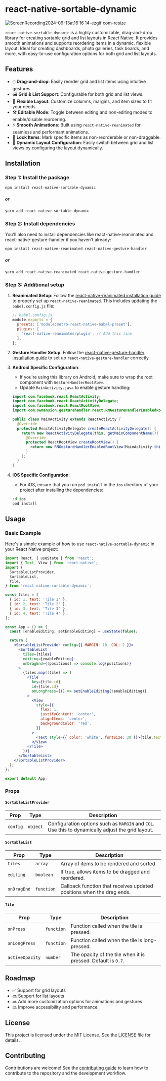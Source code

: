 # react-native-sortable-dynamic

![ScreenRecording2024-09-13at16 16 14-ezgif com-resize](https://github.com/user-attachments/assets/01f5e3e7-7046-4d7a-8658-6ba10978fe83)

`react-native-sortable-dynamic` is a highly customizable, drag-and-drop library for creating sortable grid and list layouts in React Native. It provides smooth animations and supports reordering items in a dynamic, flexible layout. Ideal for creating dashboards, photo galleries, task boards, and more, with easy-to-use configuration options for both grid and list layouts.

## Features

- 🖱️ **Drag-and-drop**: Easily reorder grid and list items using intuitive gestures.
- 🖼️ **Grid & List Support**: Configurable for both grid and list views.
- 🧩 **Flexible Layout**: Customize columns, margins, and item sizes to fit your needs.
- 🛠️ **Editable Mode**: Toggle between editing and non-editing modes to enable/disable reordering.
- ⚡ **Smooth Animations**: Built using `react-native-reanimated` for seamless and performant animations.
- 🔐 **Lock Items**: Mark specific items as non-reorderable or non-draggable.
- 🧩 **Dynamic Layout Configuration**: Easily switch between grid and list views by configuring the layout dynamically.

## Installation

### Step 1: Install the package

```bash
npm install react-native-sortable-dynamic
```

##### or

```bash
yarn add react-native-sortable-dynamic
```

### Step 2: Install dependencies

You'll also need to install dependencies like react-native-reanimated and react-native-gesture-handler if you haven't already:

```bash
npm install react-native-reanimated react-native-gesture-handler
```

##### or

```bash
yarn add react-native-reanimated react-native-gesture-handler
```

### Step 3: Additional setup

1. **Reanimated Setup**: Follow the [react-native-reanimated installation guide](https://docs.swmansion.com/react-native-reanimated/docs/fundamentals/installation/) to properly set up `react-native-reanimated`. This includes updating the `babel.config.js` file:

   ```js
   // babel.config.js
   module.exports = {
     presets: ['module:metro-react-native-babel-preset'],
     plugins: [
       'react-native-reanimated/plugin', // Add this line
     ],
   };
   ```

2. **Gesture Handler Setup**: Follow the [react-native-gesture-handler installation guide](https://docs.swmansion.com/react-native-gesture-handler/docs/) to set up `react-native-gesture-handler` correctly.

3. **Android Specific Configuration**:

   - If you're using this library on Android, make sure to wrap the root component with `GestureHandlerRootView`.
   - Update `MainActivity.java` to enable gesture handling:

   ```java
   import com.facebook.react.ReactActivity;
   import com.facebook.react.ReactActivityDelegate;
   import com.facebook.react.ReactRootView;
   import com.swmansion.gesturehandler.react.RNGestureHandlerEnabledRootView; // Add this import

   public class MainActivity extends ReactActivity {
     @Override
     protected ReactActivityDelegate createReactActivityDelegate() {
       return new ReactActivityDelegate(this, getMainComponentName()) {
         @Override
         protected ReactRootView createRootView() {
           return new RNGestureHandlerEnabledRootView(MainActivity.this); // Modify this line
         }
       };
     }
   }
   ```

4. **iOS Specific Configuration**:

   - For iOS, ensure that you run `pod install` in the `ios` directory of your project after installing the dependencies:

   ```bash
   cd ios
   pod install
   ```

## Usage

### Basic Example

Here's a simple example of how to use `react-native-sortable-dynamic` in your React Native project:

```jsx
import React, { useState } from 'react';
import { Text, View } from 'react-native';
import {
  SortableListProvider,
  SortableList,
  Tile,
} from 'react-native-sortable-dynamic';

const tiles = [
  { id: 1, text: 'Tile 1' },
  { id: 2, text: 'Tile 2' },
  { id: 3, text: 'Tile 3' },
  { id: 4, text: 'Tile 4' },
];

const App = () => {
  const [enableEditing, setEnableEditing] = useState(false);

  return (
    <SortableListProvider config={{ MARGIN: 10, COL: 2 }}>
      <SortableList
        tiles={tiles}
        editing={enableEditing}
        onDragEnd={(positions) => console.log(positions)}
      >
        {tiles.map((tile) => (
          <Tile
            key={tile.id}
            id={tile.id}
            onLongPress={() => setEnableEditing(!enableEditing)}
          >
            <View
              style={{
                flex: 1,
                justifyContent: 'center',
                alignItems: 'center',
                backgroundColor: 'red',
              }}
            >
              <Text style={{ color: 'white', fontSize: 20 }}>{tile.text}</Text>
            </View>
          </Tile>
        ))}
      </SortableList>
    </SortableListProvider>
  );
};

export default App;
```

### Props

#### `SortableListProvider`

| Prop     | Type     | Description                                                                                       |
| -------- | -------- | ------------------------------------------------------------------------------------------------- |
| `config` | `object` | Configuration options such as `MARGIN` and `COL`. Use this to dynamically adjust the grid layout. |

#### `SortableList`

| Prop        | Type       | Description                                                           |
| ----------- | ---------- | --------------------------------------------------------------------- |
| `tiles`     | `array`    | Array of items to be rendered and sorted.                             |
| `editing`   | `boolean`  | If true, allows items to be dragged and reordered.                    |
| `onDragEnd` | `function` | Callback function that receives updated positions when the drag ends. |

#### `Tile`

| Prop            | Type       | Description                                                   |
| --------------- | ---------- | ------------------------------------------------------------- |
| `onPress`       | `function` | Function called when the tile is pressed.                     |
| `onLongPress`   | `function` | Function called when the tile is long-pressed.                |
| `activeOpacity` | `number`   | The opacity of the tile when it is pressed. Default is `0.7`. |

## Roadmap

- ✅ Support for grid layouts
- 🔜 Support for list layouts
- 🔜 Add more customization options for animations and gestures
- 🔜 Improve accessibility and performance

## License

This project is licensed under the MIT License. See the [LICENSE](LICENSE) file for details.

## Contributing

Contributions are welcome! See the [contributing guide](CONTRIBUTING.md) to learn how to contribute to the repository and the development workflow.
